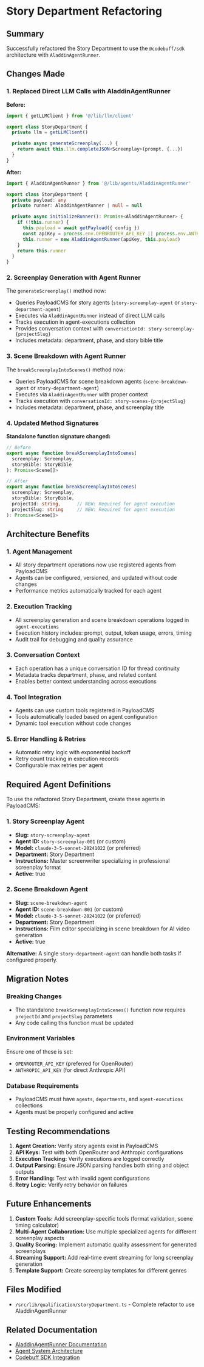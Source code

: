 # Story Department Refactoring

## Summary
Successfully refactored the Story Department to use the `@codebuff/sdk` architecture with `AladdinAgentRunner`.

## Changes Made

### 1. Replaced Direct LLM Calls with AladdinAgentRunner

**Before:**
```typescript
import { getLLMClient } from '@/lib/llm/client'

export class StoryDepartment {
  private llm = getLLMClient()

  private async generateScreenplay(...) {
    return await this.llm.completeJSON<Screenplay>(prompt, {...})
  }
}
```

**After:**
```typescript
import { AladdinAgentRunner } from '@/lib/agents/AladdinAgentRunner'

export class StoryDepartment {
  private payload: any
  private runner: AladdinAgentRunner | null = null

  private async initializeRunner(): Promise<AladdinAgentRunner> {
    if (!this.runner) {
      this.payload = await getPayload({ config })
      const apiKey = process.env.OPENROUTER_API_KEY || process.env.ANTHROPIC_API_KEY
      this.runner = new AladdinAgentRunner(apiKey, this.payload)
    }
    return this.runner
  }
}
```

### 2. Screenplay Generation with Agent Runner

The `generateScreenplay()` method now:
- Queries PayloadCMS for story agents (`story-screenplay-agent` or `story-department-agent`)
- Executes via `AladdinAgentRunner` instead of direct LLM calls
- Tracks execution in agent-executions collection
- Provides conversation context with `conversationId: story-screenplay-{projectSlug}`
- Includes metadata: department, phase, and story bible title

### 3. Scene Breakdown with Agent Runner

The `breakScreenplayIntoScenes()` method now:
- Queries PayloadCMS for scene breakdown agents (`scene-breakdown-agent` or `story-department-agent`)
- Executes via `AladdinAgentRunner` with proper context
- Tracks execution with `conversationId: story-scenes-{projectSlug}`
- Includes metadata: department, phase, and screenplay title

### 4. Updated Method Signatures

**Standalone function signature changed:**
```typescript
// Before
export async function breakScreenplayIntoScenes(
  screenplay: Screenplay,
  storyBible: StoryBible
): Promise<Scene[]>

// After
export async function breakScreenplayIntoScenes(
  screenplay: Screenplay,
  storyBible: StoryBible,
  projectId: string,      // NEW: Required for agent execution
  projectSlug: string     // NEW: Required for agent execution
): Promise<Scene[]>
```

## Architecture Benefits

### 1. Agent Management
- All story department operations now use registered agents from PayloadCMS
- Agents can be configured, versioned, and updated without code changes
- Performance metrics automatically tracked for each agent

### 2. Execution Tracking
- All screenplay generation and scene breakdown operations logged in `agent-executions`
- Execution history includes: prompt, output, token usage, errors, timing
- Audit trail for debugging and quality assurance

### 3. Conversation Context
- Each operation has a unique conversation ID for thread continuity
- Metadata tracks department, phase, and related content
- Enables better context understanding across executions

### 4. Tool Integration
- Agents can use custom tools registered in PayloadCMS
- Tools automatically loaded based on agent configuration
- Dynamic tool execution without code changes

### 5. Error Handling & Retries
- Automatic retry logic with exponential backoff
- Retry count tracking in execution records
- Configurable max retries per agent

## Required Agent Definitions

To use the refactored Story Department, create these agents in PayloadCMS:

### 1. Story Screenplay Agent
- **Slug:** `story-screenplay-agent`
- **Agent ID:** `story-screenplay-001` (or custom)
- **Model:** `claude-3-5-sonnet-20241022` (or preferred)
- **Department:** Story Department
- **Instructions:** Master screenwriter specializing in professional screenplay format
- **Active:** true

### 2. Scene Breakdown Agent
- **Slug:** `scene-breakdown-agent`
- **Agent ID:** `scene-breakdown-001` (or custom)
- **Model:** `claude-3-5-sonnet-20241022` (or preferred)
- **Department:** Story Department
- **Instructions:** Film editor specializing in scene breakdown for AI video generation
- **Active:** true

**Alternative:** A single `story-department-agent` can handle both tasks if configured properly.

## Migration Notes

### Breaking Changes
- The standalone `breakScreenplayIntoScenes()` function now requires `projectId` and `projectSlug` parameters
- Any code calling this function must be updated

### Environment Variables
Ensure one of these is set:
- `OPENROUTER_API_KEY` (preferred for OpenRouter)
- `ANTHROPIC_API_KEY` (for direct Anthropic API)

### Database Requirements
- PayloadCMS must have `agents`, `departments`, and `agent-executions` collections
- Agents must be properly configured and active

## Testing Recommendations

1. **Agent Creation:** Verify story agents exist in PayloadCMS
2. **API Keys:** Test with both OpenRouter and Anthropic configurations
3. **Execution Tracking:** Verify executions are logged correctly
4. **Output Parsing:** Ensure JSON parsing handles both string and object outputs
5. **Error Handling:** Test with invalid agent configurations
6. **Retry Logic:** Verify retry behavior on failures

## Future Enhancements

1. **Custom Tools:** Add screenplay-specific tools (format validation, scene timing calculator)
2. **Multi-Agent Collaboration:** Use multiple specialized agents for different screenplay aspects
3. **Quality Scoring:** Implement automatic quality assessment for generated screenplays
4. **Streaming Support:** Add real-time event streaming for long screenplay generation
5. **Template Support:** Create screenplay templates for different genres

## Files Modified

- `/src/lib/qualification/storyDepartment.ts` - Complete refactor to use AladdinAgentRunner

## Related Documentation

- [AladdinAgentRunner Documentation](/docs/agents/AladdinAgentRunner.md)
- [Agent System Architecture](/docs/architecture/agent-system.md)
- [Codebuff SDK Integration](/docs/integration/codebuff-sdk.md)
